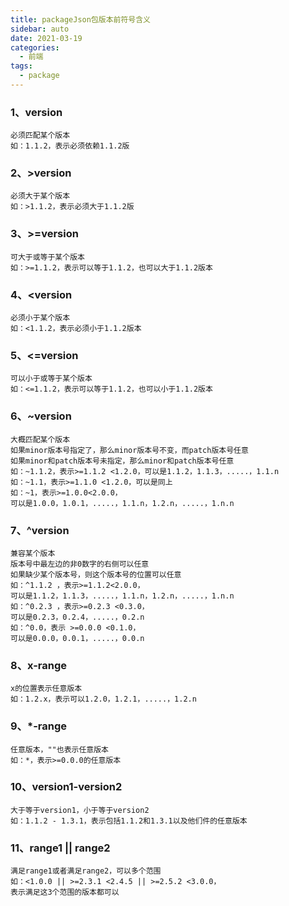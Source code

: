 ```yaml
---
title: packageJson包版本前符号含义
sidebar: auto
date: 2021-03-19
categories:
  - 前端
tags:
  - package
---
```


### 1、version

```
必须匹配某个版本
如：1.1.2，表示必须依赖1.1.2版
```

### 2、>version

```
必须大于某个版本
如：>1.1.2，表示必须大于1.1.2版
```

### 3、>=version

```
可大于或等于某个版本
如：>=1.1.2，表示可以等于1.1.2，也可以大于1.1.2版本
```

### 4、<version

```
必须小于某个版本 
如：<1.1.2，表示必须小于1.1.2版本
```

### 5、<=version

```
可以小于或等于某个版本
如：<=1.1.2，表示可以等于1.1.2，也可以小于1.1.2版本
```

### 6、~version

```
大概匹配某个版本
如果minor版本号指定了，那么minor版本号不变，而patch版本号任意
如果minor和patch版本号未指定，那么minor和patch版本号任意
如：~1.1.2，表示>=1.1.2 <1.2.0，可以是1.1.2，1.1.3，.....，1.1.n 
如：~1.1，表示>=1.1.0 <1.2.0，可以是同上
如：~1，表示>=1.0.0<2.0.0，
可以是1.0.0，1.0.1，.....，1.1.n，1.2.n，.....，1.n.n
```

### 7、^version

```
兼容某个版本
版本号中最左边的非0数字的右侧可以任意
如果缺少某个版本号，则这个版本号的位置可以任意
如：^1.1.2 ，表示>=1.1.2<2.0.0，
可以是1.1.2，1.1.3，.....，1.1.n，1.2.n，.....，1.n.n
如：^0.2.3 ，表示>=0.2.3 <0.3.0，
可以是0.2.3，0.2.4，.....，0.2.n
如：^0.0，表示 >=0.0.0 <0.1.0，
可以是0.0.0，0.0.1，.....，0.0.n
```

### 8、x-range

```
x的位置表示任意版本
如：1.2.x，表示可以1.2.0，1.2.1，.....，1.2.n
```

### 9、*-range

```
任意版本，""也表示任意版本
如：*，表示>=0.0.0的任意版本
```

### 10、version1-version2

```
大于等于version1，小于等于version2
如：1.1.2 - 1.3.1，表示包括1.1.2和1.3.1以及他们件的任意版本
```

### 11、range1 || range2

```
满足range1或者满足range2，可以多个范围
如：<1.0.0 || >=2.3.1 <2.4.5 || >=2.5.2 <3.0.0，
表示满足这3个范围的版本都可以
```



